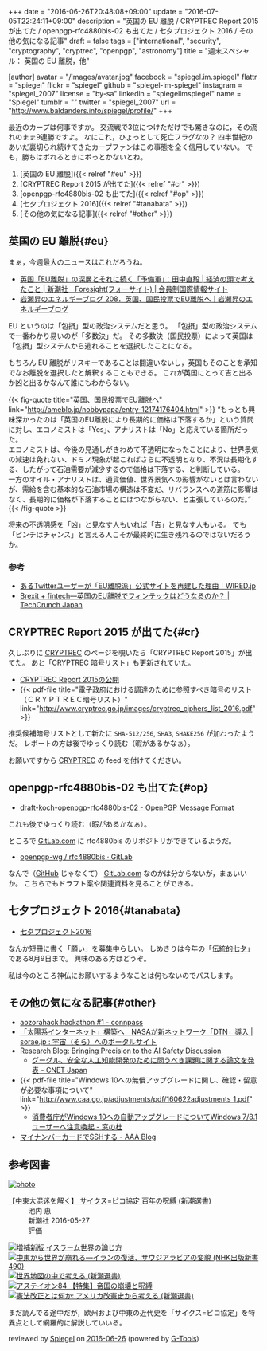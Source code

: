 +++
date = "2016-06-26T20:48:08+09:00"
update = "2016-07-05T22:24:11+09:00"
description = "英国の EU 離脱 / CRYPTREC Report 2015 が出てた / openpgp-rfc4880bis-02 も出てた / 七夕プロジェクト 2016 / その他の気になる記事"
draft = false
tags = ["international", "security", "cryptography", "cryptrec", "openpgp", "astronomy"]
title = "週末スペシャル： 英国の EU 離脱，他"

[author]
  avatar = "/images/avatar.jpg"
  facebook = "spiegel.im.spiegel"
  flattr = "spiegel"
  flickr = "spiegel"
  github = "spiegel-im-spiegel"
  instagram = "spiegel_2007"
  license = "by-sa"
  linkedin = "spiegelimspiegel"
  name = "Spiegel"
  tumblr = ""
  twitter = "spiegel_2007"
  url = "http://www.baldanders.info/spiegel/profile/"
+++

最近のカープは何事ですか。
交流戦で3位につけただけでも驚きなのに，その流れのまま9連勝ですよ。
なにこれ，ひょっとして死亡フラグなの？ 四半世紀のあいだ裏切られ続けてきたカープファンはこの事態を全く信用していない。
でも，勝ちはボれるときにボっとかないとね。

1. [英国の EU 離脱]({{< relref "#eu" >}})
1. [CRYPTREC Report 2015 が出てた]({{< relref "#cr" >}})
1. [openpgp-rfc4880bis-02 も出てた]({{< relref "#op" >}})
1. [七夕プロジェクト 2016]({{< relref "#tanabata" >}})
1. [その他の気になる記事]({{< relref "#other" >}})

## 英国の EU 離脱{#eu}

まぁ，今週最大のニュースはこれだろうね。

- [英国「EU離脱」の深層とそれに続く「予備軍」：田中直毅 | 経済の頭で考えたこと | 新潮社　Foresight(フォーサイト) | 会員制国際情報サイト](http://www.fsight.jp/articles/-/41288)
- [岩瀬昇のエネルギーブログ 208．英国、国民投票でEU離脱へ｜岩瀬昇のエネルギーブログ](http://ameblo.jp/nobbypapa/entry-12174176404.html)

EU というのは「包摂」型の政治システムだと思う。
「包摂」型の政治システムで一番わかり易いのが「多数決」だ。
その多数決（国民投票）によって英国は「包摂」型システムから逃れることを選択したことになる。

もちろん EU 離脱がリスキーであることは間違いないし，英国もそのことを承知でなお離脱を選択したと解釈することもできる。
これが英国にとって吉と出るか凶と出るかなんて誰にもわからない。

{{< fig-quote title="英国、国民投票でEU離脱へ" link="http://ameblo.jp/nobbypapa/entry-12174176404.html" >}}
<q>もっとも興味深かったのは「英国のEU離脱により長期的に価格は下落するか」という質問に対し、エコノミストは「Yes」、アナリストは「No」と応えている箇所だった。<br>
エコノミストは、今後の見通しがきわめて不透明になったことにより、世界景気の減速は免れない、ドミノ現象が起こればさらに不透明となり、不況は長期化する、したがって石油需要が減少するので価格は下落する、と判断している。<br>
一方のオイル・アナリストは、通貨価値、世界景気への影響がないとは言わないが、需給を含む基本的な石油市場の構造は不変だ、リバランスへの道筋に影響はなく、長期的に価格が下落することにはつながらない、と主張しているのだ。</q>
{{< /fig-quote >}}

将来の不透明感を「凶」と見なす人もいれば「吉」と見なす人もいる。
でも「ピンチはチャンス」と言える人こそが最終的に生き残れるのではないだろうか。

### 参考

- [あるTwitterユーザーが「EU離脱派」公式サイトを再建した理由｜WIRED.jp](https://www.facebook.com/)
- [Brexit + fintech―英国のEU離脱でフィンテックはどうなるのか？ | TechCrunch Japan](http://jp.techcrunch.com/2016/07/05/20160703brexit-fintech-what-happens-now/)

## CRYPTREC Report 2015 が出てた{#cr}

久しぶりに [CRYPTREC] のページを覗いたら「CRYPTREC Report 2015」が出てた。
あと「CRYPTREC 暗号リスト」も更新されていた。

- [CRYPTREC Report 2015の公開](http://www.cryptrec.go.jp/topics/cryptrec_20160617_c15report.html)
- {{< pdf-file title="電子政府における調達のために参照すべき暗号のリスト（ＣＲＹＰＴＲＥＣ暗号リスト）" link="http://www.cryptrec.go.jp/images/cryptrec_ciphers_list_2016.pdf" >}}

推奨候補暗号リストとして新たに `SHA-512/256`, `SHA3`, `SHAKE256` が加わったようだ。
レポートの方は後でゆっくり読む（暇があるかなぁ）。

お願いですから [CRYPTREC] の feed を付けてください。

## openpgp-rfc4880bis-02 も出てた{#op}

- [draft-koch-openpgp-rfc4880bis-02 - OpenPGP Message Format](https://tools.ietf.org/html/draft-koch-openpgp-rfc4880bis-02)

これも後でゆっくり読む（暇があるかなぁ）。

ところで [GitLab.com] に rfc4880bis のリポジトリができているようだ。

- [openpgp-wg / rfc4880bis · GitLab](https://gitlab.com/openpgp-wg/rfc4880bis)

なんで（[GitHub](https://github.com/) じゃなくて） [GitLab.com] なのかは分からないが，まぁいいか。
こちらでもドラフト案や関連資料を見ることができる。

## 七夕プロジェクト 2016{#tanabata}

- [七夕プロジェクト2016](https://tanabata-project.jp/)

なんか短冊に書く「願い」を募集中らしい。
しめきりは今年の「[伝統的七夕](http://www.nao.ac.jp/faq/a0310.html "伝統的七夕について教えて | 国立天文台")」である8月9日まで。
興味のある方はどうぞ。

私は今のところ神仏にお願いするようなことは何もないのでパスします。

## その他の気になる記事{#other}

- [aozorahack hackathon #1 - connpass](http://aozorahack.connpass.com/event/33921/)
- [「太陽系インターネット」構築へ　NASAが新ネットワーク「DTN」導入 | sorae.jp : 宇宙（そら）へのポータルサイト](http://sorae.jp/030201/2016_06_24_nasa.html)
- [Research Blog: Bringing Precision to the AI Safety Discussion](https://research.googleblog.com/2016/06/bringing-precision-to-ai-safety.html)
    - [グーグル、安全な人工知能開発のために問うべき課題に関する論文を発表 - CNET Japan](http://japan.cnet.com/news/service/35084726/)
- {{< pdf-file title="Windows 10への無償アップグレードに関し、確認・留意が必要な事項について" link="http://www.caa.go.jp/adjustments/pdf/160622adjustments_1.pdf" >}}
    - [消費者庁がWindows 10への自動アップグレードについてWindows 7/8.1ユーザーへ注意喚起 - 窓の杜](http://forest.watch.impress.co.jp/docs/news/1006675.html)
- [マイナンバーカードでSSHする - AAA Blog](https://www.osstech.co.jp/~hamano/posts/jpki-ssh/)

[CRYPTREC]: http://www.cryptrec.go.jp/
[GitLab.com]: https://gitlab.com/

## 参考図書

<div class="hreview" ><a class="item url" href="http://www.amazon.co.jp/exec/obidos/ASIN/4106037866/baldandersinf-22/"><img src="http://ecx.images-amazon.com/images/I/51QsC2WBr5L._SL160_.jpg" alt="photo" class="photo"  /></a><dl ><dt class="fn"><a class="item url" href="http://www.amazon.co.jp/exec/obidos/ASIN/4106037866/baldandersinf-22/">【中東大混迷を解く】 サイクス=ピコ協定 百年の呪縛 (新潮選書)</a></dt><dd>池内 恵 </dd><dd>新潮社 2016-05-27</dd><dd>評価<abbr class="rating" title="4"><img src="http://g-images.amazon.com/images/G/01/detail/stars-4-0.gif" alt="" /></abbr> </dd></dl><p class="similar"><a href="http://www.amazon.co.jp/exec/obidos/ASIN/4120048349/baldandersinf-22/" target="_top"><img src="http://images.amazon.com/images/P/4120048349.09._SCTHUMBZZZ_.jpg"  alt="増補新版 イスラーム世界の論じ方"  /></a> <a href="http://www.amazon.co.jp/exec/obidos/ASIN/4140884908/baldandersinf-22/" target="_top"><img src="http://images.amazon.com/images/P/4140884908.09._SCTHUMBZZZ_.jpg"  alt="中東から世界が崩れる―イランの復活、サウジアラビアの変貌 (NHK出版新書 490)"  /></a> <a href="http://www.amazon.co.jp/exec/obidos/ASIN/4106037890/baldandersinf-22/" target="_top"><img src="http://images.amazon.com/images/P/4106037890.09._SCTHUMBZZZ_.jpg"  alt="世界地図の中で考える (新潮選書)"  /></a> <a href="http://www.amazon.co.jp/exec/obidos/ASIN/4484162164/baldandersinf-22/" target="_top"><img src="http://images.amazon.com/images/P/4484162164.09._SCTHUMBZZZ_.jpg"  alt="アステイオン84 【特集】帝国の崩壊と呪縛"  /></a> <a href="http://www.amazon.co.jp/exec/obidos/ASIN/4106037874/baldandersinf-22/" target="_top"><img src="http://images.amazon.com/images/P/4106037874.09._SCTHUMBZZZ_.jpg"  alt="憲法改正とは何か: アメリカ改憲史から考える (新潮選書)"  /></a> </p>
<p class="description">まだ読んでる途中だが，欧州および中東の近代史を「サイクス=ピコ協定」を特異点として網羅的に解説していいる。</p>
<p class="gtools" >reviewed by <a href='#maker' class='reviewer'>Spiegel</a> on <abbr class="dtreviewed" title="2016-06-26">2016-06-26</abbr> (powered by <a href="http://www.goodpic.com/mt/aws/index.html" >G-Tools</a>)</p>
</div>

